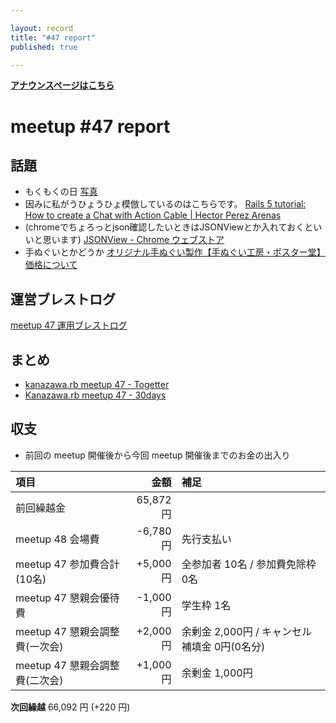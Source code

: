 ```yaml
---

layout: record
title: "#47 report"
published: true

---
```


<div style="text-align: left;"><a href="./"><strong>アナウンスページはこちら</strong></a></div>

# meetup #47 report

## 話題

<!-- 適宜サマライズを記入するか、twitter の #kzrb あたりからピックアップする -->

* もくもくの日 [写真](https://twitter.com/BeMarble/status/754176805930606592/photo/1)
* 因みに私がうひょうひょ模倣しているのはこちらです。 [Rails 5 tutorial: How to create a Chat with Action Cable \| Hector Perez Arenas](https://hectorperezarenas.com/2015/12/26/rails-5-tutorial-how-to-create-a-chat-with-action-cable/)
* (chromeでちょろっとjson確認したいときはJSONViewとか入れておくといいと思います) [JSONView \- Chrome ウェブストア](https://chrome.google.com/webstore/detail/jsonview/chklaanhfefbnpoihckbnefhakgolnmc)
* 手ぬぐいとかどうか [オリジナル手ぬぐい製作【手ぬぐい工房・ポスター堂】価格について](http://www.posterdo.co.jp/tenugui/kakaku.html)

## 運営ブレストログ

[meetup 47 運用ブレストログ](https://github.com/kanazawarb/meetup/wiki/meetup-47-%E9%81%8B%E7%94%A8%E3%83%96%E3%83%AC%E3%82%B9%E3%83%88%E3%83%AD%E3%82%B0)

## まとめ

<!-- Togetter, 30days のリンクをいれる -->

* [kanazawa.rb meetup 47 - Togetter](http://togetter.com/li/1001206)
* [Kanazawa.rb meetup 47 - 30days](http://30d.jp/kzrb/37)


<!-- 分かっている範囲でリンクがあれば列挙する
## スライド

* XXX

-->

<!-- 分かっている範囲でリンクがあれば列挙する
## 参加者のブログ

* XXX

-->


## 収支

* 前回の meetup 開催後から今回 meetup 開催後までのお金の出入り

|項目                           |金額         |補足                                               |
|:------------------------------|------------:|:--------------------------------------------------|
| 前回繰越金                    |    65,872円 |                                                   |
| meetup 48 会場費              |    -6,780円 | 先行支払い                                        |
| meetup 47 参加費合計(10名)    |    +5,000円 | 全参加者 10名 / 参加費免除枠 0名                  |
| meetup 47 懇親会優待費        |    -1,000円 | 学生枠 1名                                        |
| meetup 47 懇親会調整費(一次会)|    +2,000円 | 余剰金 2,000円 / キャンセル補填金 0円(0名分)      |
| meetup 47 懇親会調整費(二次会)|    +1,000円 | 余剰金 1,000円                                    |

**次回繰越**  66,092 円 (+220 円)

